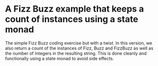 # A Fizz Buzz example that keeps a count of instances using a state monad

The simple Fizz Buzz coding exercise but with a twist.
In this version, we also return a count of the instances of Fizz, Buzz and FizzBuzz as well as the number of Integers in the resulting string.
This is done cleanly and functionally using a state monad to avoid side effects.
